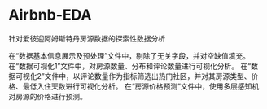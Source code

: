 # Airbnb-EDA
针对爱彼迎阿姆斯特丹房源数据的探索性数据分析

在“数据基本信息展示及预处理”文件中，剔除了无关字段，并对空缺值填充。
在“数据可视化1”文件中，对房源数量、分布和评论数量进行可视化分析。
在“数据可视化2”文件中，以评论数量作为指标筛选出热门社区，并对其房源类型、价格、最低入住天数进行可视化分析。
在“房源价格预测”文件中，使用多层感知机对房源的价格进行预测。
